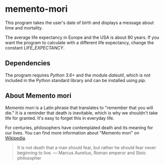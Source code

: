 # memento-mori
This program takes the user's date of birth and displays a message about time
and mortality.

The average life expectancy in Europe and the USA is about 80 years. If you
want the program to calculate with a different life expectancy, change the 
constant *LIFE_EXPECTANCY*.

## Dependencies

The program requires *Python 3.6+* and the module *dateutil*, which is not 
included in the Python standard library and can be installed using *pip*.

## About Memento mori

*Memento mori* is a Latin phrase that translates to "remember that you will
die." It is a reminder that death is inevitable, which is why we shouldn't take
life for granted. It's easy to forget this in everyday life.

For centuries, philosophers have contemplated death and its meaning for our
lives. You can find more information about "Memento mori" on
[Wikipedia](https://en.wikipedia.org/wiki/Memento_mori).

> It is not death that a man should fear, but rather he should fear never
> beginning to live.
— Marcus Aurelius, Roman emperor and Stoic philosopher